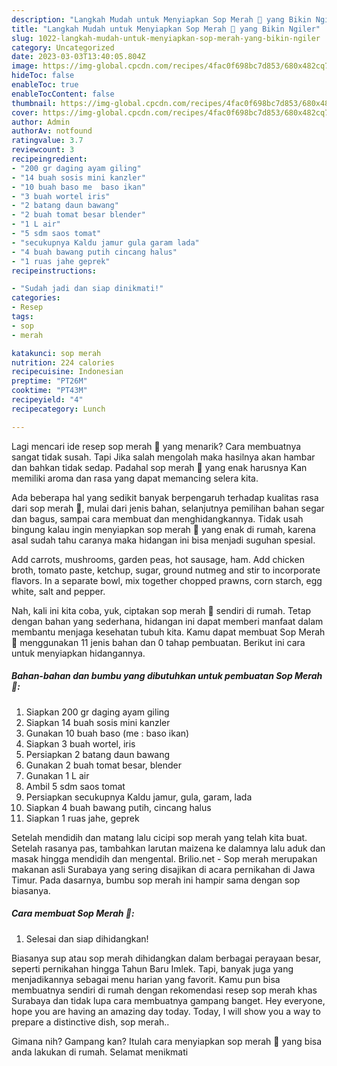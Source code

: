 ```yaml
---
description: "Langkah Mudah untuk Menyiapkan Sop Merah 🍲 yang Bikin Ngiler"
title: "Langkah Mudah untuk Menyiapkan Sop Merah 🍲 yang Bikin Ngiler"
slug: 1022-langkah-mudah-untuk-menyiapkan-sop-merah-yang-bikin-ngiler
category: Uncategorized
date: 2023-03-03T13:40:05.804Z
image: https://img-global.cpcdn.com/recipes/4fac0f698bc7d853/680x482cq70/sop-merah-foto-resep-utama.jpg
hideToc: false
enableToc: true
enableTocContent: false
thumbnail: https://img-global.cpcdn.com/recipes/4fac0f698bc7d853/680x482cq70/sop-merah-foto-resep-utama.jpg
cover: https://img-global.cpcdn.com/recipes/4fac0f698bc7d853/680x482cq70/sop-merah-foto-resep-utama.jpg
author: Admin
authorAv: notfound
ratingvalue: 3.7
reviewcount: 3
recipeingredient:
- "200 gr daging ayam giling"
- "14 buah sosis mini kanzler"
- "10 buah baso me  baso ikan"
- "3 buah wortel iris"
- "2 batang daun bawang"
- "2 buah tomat besar blender"
- "1 L air"
- "5 sdm saos tomat"
- "secukupnya Kaldu jamur gula garam lada"
- "4 buah bawang putih cincang halus"
- "1 ruas jahe geprek"
recipeinstructions:

- "Sudah jadi dan siap dinikmati!"
categories:
- Resep
tags:
- sop
- merah

katakunci: sop merah 
nutrition: 224 calories
recipecuisine: Indonesian
preptime: "PT26M"
cooktime: "PT43M"
recipeyield: "4"
recipecategory: Lunch

---
```



Lagi mencari ide resep sop merah 🍲 yang menarik? Cara membuatnya sangat tidak susah. Tapi Jika salah mengolah maka hasilnya akan hambar dan bahkan tidak sedap. Padahal sop merah 🍲 yang enak harusnya Kan memiliki aroma dan rasa yang dapat memancing selera kita.


Ada beberapa hal yang sedikit banyak berpengaruh terhadap kualitas rasa dari sop merah 🍲, mulai dari jenis bahan, selanjutnya pemilihan bahan segar dan bagus, sampai cara membuat dan menghidangkannya. Tidak usah bingung kalau ingin menyiapkan sop merah 🍲 yang enak di rumah, karena asal sudah tahu caranya maka hidangan ini bisa menjadi suguhan spesial.

Add carrots, mushrooms, garden peas, hot sausage, ham. Add chicken broth, tomato paste, ketchup, sugar, ground nutmeg and stir to incorporate flavors. In a separate bowl, mix together chopped prawns, corn starch, egg white, salt and pepper.


Nah, kali ini kita coba, yuk, ciptakan sop merah 🍲 sendiri di rumah. Tetap dengan bahan yang sederhana, hidangan ini dapat memberi manfaat dalam membantu menjaga kesehatan tubuh kita. Kamu dapat membuat Sop Merah 🍲 menggunakan 11 jenis bahan dan 0 tahap pembuatan. Berikut ini cara untuk menyiapkan hidangannya.

<!--inarticleads1-->

##### Bahan-bahan dan bumbu yang dibutuhkan untuk pembuatan Sop Merah 🍲:

1. Siapkan 200 gr daging ayam giling
1. Siapkan 14 buah sosis mini kanzler
1. Gunakan 10 buah baso (me : baso ikan)
1. Siapkan 3 buah wortel, iris
1. Persiapkan 2 batang daun bawang
1. Gunakan 2 buah tomat besar, blender
1. Gunakan 1 L air
1. Ambil 5 sdm saos tomat
1. Persiapkan secukupnya Kaldu jamur, gula, garam, lada
1. Siapkan 4 buah bawang putih, cincang halus
1. Siapkan 1 ruas jahe, geprek


Setelah mendidih dan matang lalu cicipi sop merah yang telah kita buat. Setelah rasanya pas, tambahkan larutan maizena ke dalamnya lalu aduk dan masak hingga mendidih dan mengental. Brilio.net - Sop merah merupakan makanan asli Surabaya yang sering disajikan di acara pernikahan di Jawa Timur. Pada dasarnya, bumbu sop merah ini hampir sama dengan sop biasanya. 

<!--inarticleads2-->

##### Cara membuat Sop Merah 🍲:


1. Selesai dan siap dihidangkan!

Biasanya sup atau sop merah dihidangkan dalam berbagai perayaan besar, seperti pernikahan hingga Tahun Baru Imlek. Tapi, banyak juga yang menjadikannya sebagai menu harian yang favorit. Kamu pun bisa membuatnya sendiri di rumah dengan rekomendasi resep sop merah khas Surabaya dan tidak lupa cara membuatnya gampang banget. Hey everyone, hope you are having an amazing day today. Today, I will show you a way to prepare a distinctive dish, sop merah.. 

Gimana nih? Gampang kan? Itulah cara menyiapkan sop merah 🍲 yang bisa anda lakukan di rumah. Selamat menikmati
